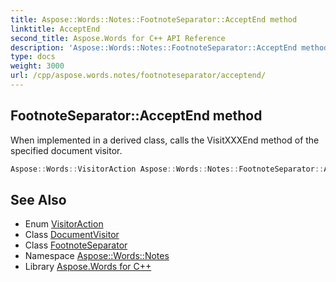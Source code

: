 ```yaml
---
title: Aspose::Words::Notes::FootnoteSeparator::AcceptEnd method
linktitle: AcceptEnd
second_title: Aspose.Words for C++ API Reference
description: 'Aspose::Words::Notes::FootnoteSeparator::AcceptEnd method. When implemented in a derived class, calls the VisitXXXEnd method of the specified document visitor in C++.'
type: docs
weight: 3000
url: /cpp/aspose.words.notes/footnoteseparator/acceptend/
---
```

## FootnoteSeparator::AcceptEnd method


When implemented in a derived class, calls the VisitXXXEnd method of the specified document visitor.

```cpp
Aspose::Words::VisitorAction Aspose::Words::Notes::FootnoteSeparator::AcceptEnd(System::SharedPtr<Aspose::Words::DocumentVisitor> visitor) override
```

## See Also

* Enum [VisitorAction](../../../aspose.words/visitoraction/)
* Class [DocumentVisitor](../../../aspose.words/documentvisitor/)
* Class [FootnoteSeparator](../)
* Namespace [Aspose::Words::Notes](../../)
* Library [Aspose.Words for C++](../../../)

